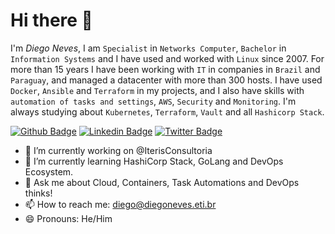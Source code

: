 # Hi there 👋

I'm *Diego Neves*, I am `Specialist` in `Networks Computer`, `Bachelor` in `Information Systems` and I have used and worked with `Linux` since 2007.
For more than 15 years I have been working with `IT` in companies in `Brazil` and `Paraguay`, and managed a datacenter with more than 300 hosts.
I have used `Docker`, `Ansible` and `Terraform` in my projects, and I also have skills with `automation of tasks and settings`, `AWS`, `Security` and `Monitoring`.
I'm always studying about `Kubernetes`, `Terraform`, `Vault` and all `Hashicorp Stack`.

[![Github Badge](https://img.shields.io/badge/-Github-000?style=flat-square&logo=Github&logoColor=white&link=https://github.com/diegoaceneves)](https://github.com/diegoaceneves)
[![Linkedin Badge](https://img.shields.io/badge/-LinkedIn-blue?style=flat-square&logo=Linkedin&logoColor=white&link=https://www.linkedin.com/in/diegoaceneves/)](https://www.linkedin.com/in/diegoaceneves/)
[![Twitter Badge](https://img.shields.io/badge/-Twitter-1ca0f1?style=flat-square&labelColor=1ca0f1&logo=twitter&logoColor=white&link=https://twitter.com/diegoaceneves)](https://twitter.com/diegoaceneves)

- 🔭 I’m currently working on @IterisConsultoria
- 🌱 I’m currently learning HashiCorp Stack, GoLang and DevOps Ecosystem.
- 💬 Ask me about Cloud, Containers, Task Automations and DevOps thinks!
- 📫 How to reach me: diego@diegoneves.eti.br
- 😄 Pronouns: He/Him
